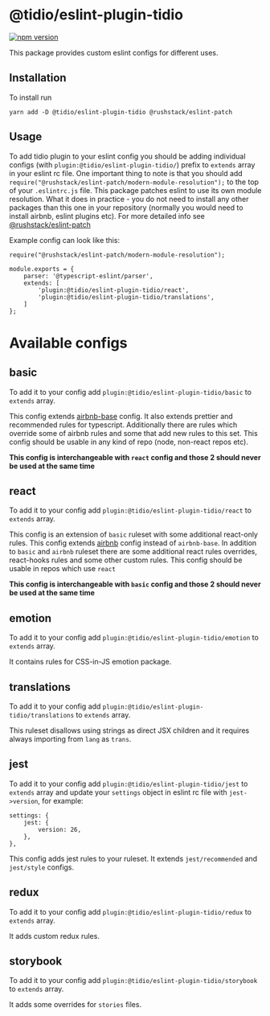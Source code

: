 # @tidio/eslint-plugin-tidio

[![npm version](https://badge.fury.io/js/@tidio%2Feslint-plugin-tidio.svg)](https://badge.fury.io/js/@tidio%2Feslint-plugin-tidio)

This package provides custom eslint configs for different uses.

## Installation

To install run

```
yarn add -D @tidio/eslint-plugin-tidio @rushstack/eslint-patch
```

## Usage

To add tidio plugin to your eslint config you should be adding individual configs (with `plugin:@tidio/eslint-plugin-tidio/`) prefix to `extends` array in your eslint rc file. One important thing to note is that you should add `require("@rushstack/eslint-patch/modern-module-resolution");` to the top of your `.eslintrc.js` file. This package patches eslint to use its own module resolution. What it does in practice - you do not need to install any other packages than this one in your repository (normally you would need to install airbnb, eslint plugins etc). For more detailed info see [@rushstack/eslint-patch](https://www.npmjs.com/package/@rushstack/eslint-patch)

Example config can look like this:

```
require("@rushstack/eslint-patch/modern-module-resolution");

module.exports = {
    parser: '@typescript-eslint/parser',
    extends: [
        'plugin:@tidio/eslint-plugin-tidio/react',
        'plugin:@tidio/eslint-plugin-tidio/translations',
    ]
};
```

# Available configs

## basic

To add it to your config add `plugin:@tidio/eslint-plugin-tidio/basic` to `extends` array.

This config extends [airbnb-base](https://www.npmjs.com/package/eslint-plugin-tidio-airbnb-base) config. It also extends prettier and recommended rules for typescript. Additionally there are rules which override some of airbnb rules and some that add new rules to this set. This config should be usable in any kind of repo (node, non-react repos etc).

**This config is interchangeable with `react` config and those 2 should never be used at the same time**

## react

To add it to your config add `plugin:@tidio/eslint-plugin-tidio/react` to `extends` array.

This config is an extension of `basic` ruleset with some additional react-only rules. This config extends [airbnb](https://www.npmjs.com/package/eslint-plugin-tidio-airbnb) config instead of `airbnb-base`. In addition to `basic` and `airbnb` ruleset there are some additional react rules overrides, react-hooks rules and some other custom rules. This config should be usable in repos which use `react`

**This config is interchangeable with `basic` config and those 2 should never be used at the same time**

## emotion

To add it to your config add `plugin:@tidio/eslint-plugin-tidio/emotion` to `extends` array.

It contains rules for CSS-in-JS emotion package.

## translations

To add it to your config add `plugin:@tidio/eslint-plugin-tidio/translations` to `extends` array.

This ruleset disallows using strings as direct JSX children and it requires always importing from `lang` as `trans`.

## jest

To add it to your config add `plugin:@tidio/eslint-plugin-tidio/jest` to `extends` array and update your `settings` object in eslint rc file with `jest->version`, for example:

```
settings: {
    jest: {
        version: 26,
    },
},
```

This config adds jest rules to your ruleset. It extends `jest/recommended` and `jest/style` configs.

## redux

To add it to your config add `plugin:@tidio/eslint-plugin-tidio/redux` to `extends` array.

It adds custom redux rules.

## storybook

To add it to your config add `plugin:@tidio/eslint-plugin-tidio/storybook` to `extends` array.

It adds some overrides for `stories` files.
